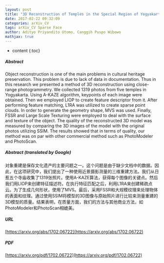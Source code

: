 ```yaml
---
layout: post
title: "3D Reconstruction of Temples in the Special Region of Yogyakarta By Using Close-Range Photogrammetry"
date: 2017-02-22 09:32:09
categories: arXiv_CV
tags: arXiv_CV Sparse Face
author: Adityo Priyandito Utomo, Canggih Puspo Wibowo
mathjax: true
---
```


* content
{:toc}

##### Abstract
Object reconstruction is one of the main problems in cultural heritage preservation. This problem is due to lack of data in documentation. Thus in this research we presented a method of 3D reconstruction using close-range photogrammetry. We collected 1319 photos from five temples in Yogyakarta. Using A-KAZE algorithm, keypoints of each image were obtained. Then we employed LIOP to create feature descriptor from it. After performing feature matching, L1RA was utilized to create sparse point clouds. In order to generate the geometry shape, MVS was used. Finally, FSSR and Large Scale Texturing were employed to deal with the surface and texture of the object. The quality of the reconstructed 3D model was measured by comparing the 3D images of the model with the original photos utilizing SSIM. The results showed that in terms of quality, our method was on par with other commercial method such as PhotoModeler and PhotoScan.

##### Abstract (translated by Google)
对象重建是保存文化遗产的主要问题之一。这个问题是由于缺少文档中的数据。因此，在这项研究中，我们提出了一种使用近景摄影测量的三维重建方法。我们从日惹五个寺庙收集了1319张照片。使用A-KAZE算法，获得每个图像的关键点。然后我们用LIOP来创建特征描述符。在执行特征匹配之后，利用L1RA来创建稀疏点云。为了生成几何形状，使用了MVS。最后，采用FSSR和大规模纹理来处理物体的表面和纹理。通过使用SSIM将模型的3D图像与原始照片进行比较来测量重建的3D模型的质量。结果表明，在质量方面，我们的方法与其他商业方法，如PhotoModeler和PhotoScan相媲美。

##### URL
[https://arxiv.org/abs/1702.06722](https://arxiv.org/abs/1702.06722)

##### PDF
[https://arxiv.org/pdf/1702.06722](https://arxiv.org/pdf/1702.06722)

